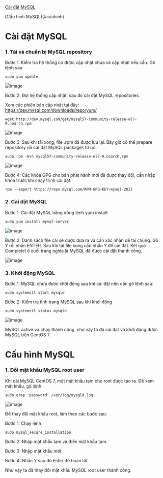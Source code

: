 [Cài đặt MySQL](#caidat)

[Cấu hình MySQL)(#cauhinh)

<a name="caidat"></a>
# Cài đặt MySQL

### 1. Tải và chuẩn bị MySQL repository

Bước 1: Kiểm tra hệ thống có được cập nhật chưa và cập nhật nếu cần. Gõ lệnh sau:

```
sudo yum update
```

![image](https://user-images.githubusercontent.com/111716161/190305052-5b5a345b-8373-4a2f-b3c0-55fc9fcaebe9.png)

Bước 2: Đợi hệ thống cập nhật, sau đó cài đặt MySQL repositories. 

Xem các phiên bản cập nhật tại đây: https://dev.mysql.com/downloads/repo/yum/

```
wget http://dev.mysql.com/get/mysql57-community-release-el7-9.noarch.rpm
```

![image](https://user-images.githubusercontent.com/111716161/190305141-91fd9651-92fa-43dc-b6ab-3389eb31e0ce.png)

Bước 3: Sau khi tải xong, file .rpm đã được lưu lại. Bây giờ có thể prepare repository rồi cài đặt MySQL packages từ nó.

```
sudo rpm -Uvh mysql57-community-release-el7-9.noarch.rpm
```

![image](https://user-images.githubusercontent.com/111716161/190305229-7689acc6-3724-47f3-b9bf-33e0058e3269.png)

Bước 4: Các khóa GPG cho bản phát hành mới đã được thay đổi, cần nhập khóa trước khi chạy trình cài đặt.

```
rpm --import https://repo.mysql.com/RPM-GPG-KEY-mysql-2022
```

### 2. Cài đặt MySQL

Bước 1: Cài đặt MySQL bằng dòng lệnh yum install:

```
sudo yum install mysql-server
```

![image](https://user-images.githubusercontent.com/111716161/190305498-a3747c0c-0d3c-485c-97eb-63bbf7f9ae1d.png)

Bước 2: Danh sách file cài sẽ được đưa ra và cần xác nhận để tải chúng. Gõ Y rồi nhấn ENTER. Sau khi tải file xong cần nhấn Y để cài đặt. Kết quả Complete! ở cuối trang nghĩa là MySQL đã được cài đặt thành công. 

![image](https://user-images.githubusercontent.com/111716161/190308070-5ba52174-5fba-46dc-a69e-fae1f4a80ac1.png)

### 3. Khởi động MySQL 

Bước 1: MySQL chưa được khởi động sau khi cài đặt nên cần gõ lệnh sau:

```
sudo systemctl start mysqld
```

Bước 2: Kiểm tra tình trạng MySQL sau khi khởi động

```
sudo systemctl status mysqld
```

![image](https://user-images.githubusercontent.com/111716161/190308798-7caaa17a-6026-4a93-8c9a-d6c27212006f.png)

MySQL active và chạy thành công, như vậy ta đã cài đạt và khởi động được MySQL trên CentOS 7.

<a name="cauhinh"></a>

# Cấu hình MySQL

### 1. Đổi mật khẩu MySQL root user

Khi cài MySQL CentOS 7, một mật khẩu tạm cho root được tạo ra. Để xem mật khẩu, gõ lệnh:

```
sudo grep 'password' /var/log/mysqld.log
```

![image](https://user-images.githubusercontent.com/111716161/190309405-e0208358-e767-4c8c-aac1-a2eeb76ee066.png)

Để thay đổi mật khẩu root, làm theo các bước sau:

Bước 1: Chạy lệnh

```
sudo mysql_secure_installation
```

Bước 2: Nhập mật khẩu tạm và điền mật khẩu tạm.

Bước 3: Nhập mật khẩu mới

Bước 4: Nhấn Y sau đó Enter để hoàn tất.

Như vậy ta đã thay đổi mật khẩu MySQL root user thành công. 
